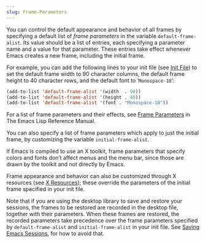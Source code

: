 ```yaml
---
slug: Frame-Parameters
---
```


You can control the default appearance and behavior of all frames by specifying a default list of *frame parameters* in the variable `default-frame-alist`. Its value should be a list of entries, each specifying a parameter name and a value for that parameter. These entries take effect whenever Emacs creates a new frame, including the initial frame.

For example, you can add the following lines to your init file (see [Init File](Init-File)) to set the default frame width to 90 character columns, the default frame height to 40 character rows, and the default font to ‘`Monospace-10`’:

```lisp
(add-to-list 'default-frame-alist '(width  . 90))
(add-to-list 'default-frame-alist '(height . 40))
(add-to-list 'default-frame-alist '(font . "Monospace-10"))
```

For a list of frame parameters and their effects, see [Frame Parameters](https://www.gnu.org/software/emacs/manual/html_mono/elisp.html#Frame-Parameters) in The Emacs Lisp Reference Manual.

You can also specify a list of frame parameters which apply to just the initial frame, by customizing the variable `initial-frame-alist`.

If Emacs is compiled to use an X toolkit, frame parameters that specify colors and fonts don’t affect menus and the menu bar, since those are drawn by the toolkit and not directly by Emacs.

Frame appearance and behavior can also be customized through X resources (see [X Resources](X-Resources)); these override the parameters of the initial frame specified in your init file.

Note that if you are using the desktop library to save and restore your sessions, the frames to be restored are recorded in the desktop file, together with their parameters. When these frames are restored, the recorded parameters take precedence over the frame parameters specified by `default-frame-alist` and `initial-frame-alist` in your init file. See [Saving Emacs Sessions](Saving-Emacs-Sessions), for how to avoid that.
